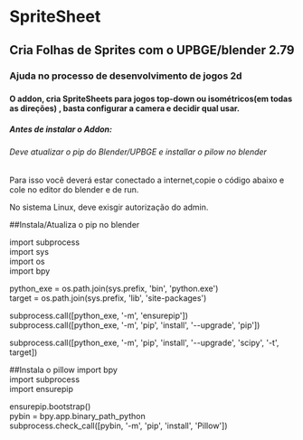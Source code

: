 <h1>SpriteSheet</h1>

<h2>Cria Folhas de Sprites com o UPBGE/blender 2.79</h2>

<h3>Ajuda no processo de desenvolvimento de jogos 2d<h3>

<h4>O addon, cria SpriteSheets para jogos top-down ou isométricos(em todas as direções) , basta configurar a camera e decidir qual usar.</h4>

<h5>Antes de instalar o Addon:</h5>

<h6>Deve atualizar o pip do Blender/UPBGE e installar o pilow no blender</h6>

<p>Para isso você deverá estar conectado a internet,copie o código abaixo e cole no editor do blender e de run.</p>
<p>No sistema Linux, deve exisgir autorização do admin.</p>  



##Instala/Atualiza o pip no blender

import subprocess<br/>
import sys<br/>
import os<br/>
import bpy<br/>
 
python_exe = os.path.join(sys.prefix, 'bin', 'python.exe')<br/>
target = os.path.join(sys.prefix, 'lib', 'site-packages')<br/>
 
subprocess.call([python_exe, '-m', 'ensurepip'])<br/>
subprocess.call([python_exe, '-m', 'pip', 'install', '--upgrade', 'pip'])<br/>

subprocess.call([python_exe, '-m', 'pip', 'install', '--upgrade', 'scipy', '-t', target])<br/>
 

##Instala o pillow 
import bpy<br/>
import subprocess<br/>
import ensurepip<br/>


ensurepip.bootstrap()<br/>
pybin = bpy.app.binary_path_python<br/>
subprocess.check_call([pybin, '-m', 'pip', 'install', 'Pillow'])<br/>

